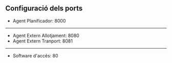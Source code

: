 ## Configuració dels ports
+ Agent Planificador: 8000
--------------------
+ Agent Extern Allotjament: 8080
+ Agent Extern Tranport: 8081
--------------------
+ Software d'accés: 80